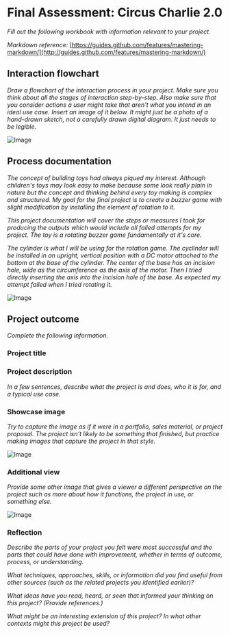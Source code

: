 # Final Assessment: Circus Charlie 2.0

*Fill out the following workbook with information relevant to your project.*

*Markdown reference:* [https://guides.github.com/features/mastering-markdown/](http://guides.github.com/features/mastering-markdown/)

## Interaction flowchart ##
*Draw a flowchart of the interaction process in your project. Make sure you think about all the stages of interaction step-by-step. Also make sure that you consider actions a user might take that aren't what you intend in an ideal use case. Insert an image of it below. It might just be a photo of a hand-drawn sketch, not a carefully drawn digital diagram. It just needs to be legible.*

![Image](11.png)

## Process documentation

*The concept of building toys had always piqued my interest. Although children's toys may look easy to make because some look really plain in nature but the concept and thinking behind every toy making is complex and structured. My goal for the final project is to create a buzzer game with slight modification by installing the element of rotation to it.*

*This project documentation will cover the steps or measures I took for producing the outputs which would include all failed attempts for my project. The toy is a rotating buzzer game fundamentally at it's core.*

*The cylinder is what I will be using for the rotation game. The cyclinder will be installed in an upright, vertical position with a DC motor attached to the bottom at the base of the cylinder. The center of the base has an incision hole, wide as the circumference as the axis of the motor. Then I tried directly inserting the axis into the incision hole of the base. As expected my attempt failed when I tried rotating it.*

![Image](12.jpeg)



## Project outcome ##

*Complete the following information.*

### Project title ###

### Project description ###

*In a few sentences, describe what the project is and does, who it is for, and a typical use case.*

### Showcase image ###

*Try to capture the image as if it were in a portfolio, sales material, or project proposal. The project isn't likely to be something that finished, but practice making images that capture the project in that style.*

![Image](missingimage.png)

### Additional view ###

*Provide some other image that gives a viewer a different perspective on the project such as more about how it functions, the project in use, or something else.*

![Image](missingimage.png)

### Reflection ###

*Describe the parts of your project you felt were most successful and the parts that could have done with improvement, whether in terms of outcome, process, or understanding.*


*What techniques, approaches, skills, or information did you find useful from other sources (such as the related projects you identified earlier)?*


*What ideas have you read, heard, or seen that informed your thinking on this project? (Provide references.)*


*What might be an interesting extension of this project? In what other contexts might this project be used?*
